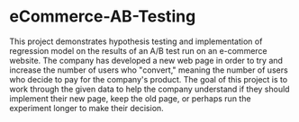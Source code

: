 # eCommerce-AB-Testing
This project demonstrates hypothesis testing and implementation of regression model on the results of an A/B test run on an e-commerce website. The company has developed a new web page in order to try and increase the number of users who "convert," meaning the number of users who decide to pay for the company's product. The goal of this project is to work through the given data to help the company understand if they should implement their new page, keep the old page, or perhaps run the experiment longer to make their decision.
